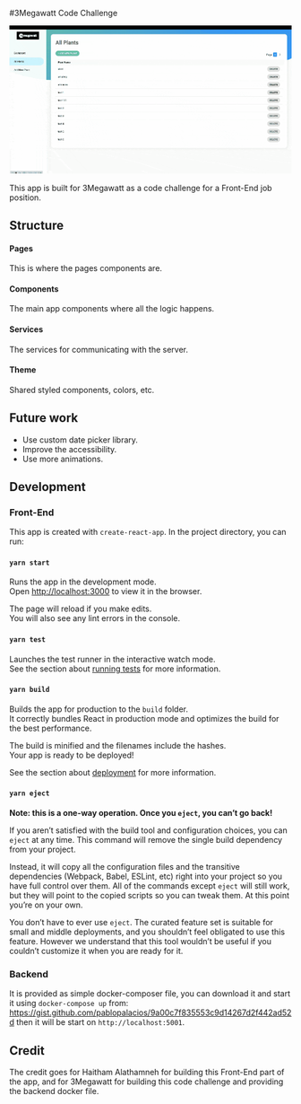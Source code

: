 #3Megawatt Code Challenge

![](demo.gif)

This app is built for 3Megawatt as a code challenge for a Front-End job position.

## Structure

#### Pages
This is where the pages components are.
#### Components
The main app components where all the logic happens.
#### Services
The services for communicating with the server.
#### Theme
Shared styled components, colors, etc.

## Future work
- Use custom date picker library.
- Improve the accessibility.
- Use more animations.

## Development

### Front-End

This app is created with `create-react-app`. In the project directory, you can run:

#### `yarn start`

Runs the app in the development mode.<br />
Open [http://localhost:3000](http://localhost:3000) to view it in the browser.

The page will reload if you make edits.<br />
You will also see any lint errors in the console.

#### `yarn test`

Launches the test runner in the interactive watch mode.<br />
See the section about [running tests](https://facebook.github.io/create-react-app/docs/running-tests) for more information.

#### `yarn build`

Builds the app for production to the `build` folder.<br />
It correctly bundles React in production mode and optimizes the build for the best performance.

The build is minified and the filenames include the hashes.<br />
Your app is ready to be deployed!

See the section about [deployment](https://facebook.github.io/create-react-app/docs/deployment) for more information.

#### `yarn eject`

**Note: this is a one-way operation. Once you `eject`, you can’t go back!**

If you aren’t satisfied with the build tool and configuration choices, you can `eject` at any time. This command will remove the single build dependency from your project.

Instead, it will copy all the configuration files and the transitive dependencies (Webpack, Babel, ESLint, etc) right into your project so you have full control over them. All of the commands except `eject` will still work, but they will point to the copied scripts so you can tweak them. At this point you’re on your own.

You don’t have to ever use `eject`. The curated feature set is suitable for small and middle deployments, and you shouldn’t feel obligated to use this feature. However we understand that this tool wouldn’t be useful if you couldn’t customize it when you are ready for it.

### Backend
It is provided as simple docker-composer file, you can download it and start it using `docker-compose up` from: https://gist.github.com/pablopalacios/9a00c7f835553c9d14267d2f442ad52d
then it will be start on `http://localhost:5001`.

## Credit
The credit goes for Haitham Alathamneh for building this Front-End part of the app, and for 3Megawatt for building this code challenge and providing the backend docker file.